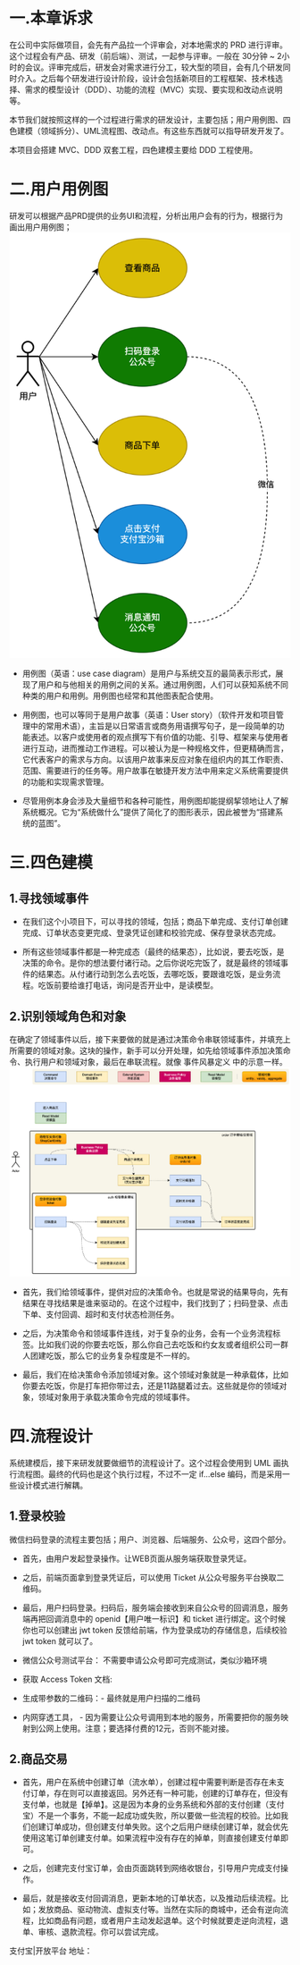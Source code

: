 # 一.本章诉求
在公司中实际做项目，会先有产品拉一个评审会，对本地需求的 PRD 进行评审。这个过程会有产品、研发（前后端）、测试，一起参与评审。一般在 30分钟 ~ 2小时的会议。评审完成后，研发会对需求进行分工，较大型的项目，会有几个研发同时介入。之后每个研发进行设计阶段，设计会包括新项目的工程框架、技术栈选择、需求的模型设计（DDD）、功能的流程（MVC）实现、要实现和改动点说明等。

本节我们就按照这样的一个过程进行需求的研发设计，主要包括；用户用例图、四色建模（领域拆分）、UML流程图、改动点。有这些东西就可以指导研发开发了。

本项目会搭建 MVC、DDD 双套工程，四色建模主要给 DDD 工程使用。

# 二.用户用例图
研发可以根据产品PRD提供的业务UI和流程，分析出用户会有的行为，根据行为画出用户用例图；  
![](https://raw.githubusercontent.com/cyprer/photo/main/obsidian/20250327094935813.png)


- 用例图（英语：use case diagram）是用户与系统交互的最简表示形式，展现了用户和与他相关的用例之间的关系。通过用例图，人们可以获知系统不同种类的用户和用例。用例图也经常和其他图表配合使用。

- 用例图，也可以等同于是用户故事（英语：User story）（软件开发和项目管理中的常用术语），主旨是以日常语言或商务用语撰写句子，是一段简单的功能表述。以客户或使用者的观点撰写下有价值的功能、引导、框架来与使用者进行互动，进而推动工作进程。可以被认为是一种规格文件，但更精确而言，它代表客户的需求与方向。以该用户故事来反应对象在组织内的其工作职责、范围、需要进行的任务等。用户故事在敏捷开发方法中用来定义系统需要提供的功能和实现需求管理。

- 尽管用例本身会涉及大量细节和各种可能性，用例图却能提纲挈领地让人了解系统概况。它为“系统做什么”提供了简化了的图形表示，因此被誉为“搭建系统的蓝图”。
# 三.四色建模
## 1.寻找领域事件

- 在我们这个小项目下，可以寻找的领域，包括；商品下单完成、支付订单创建完成、订单状态变更完成、登录凭证创建和校验完成、保存登录状态完成。

- 所有这些领域事件都是一种完成态（最终的结果态），比如说，要去吃饭，是决策的命令。是你的想法要付诸行动。之后你说吃完饭了，就是最终的领域事件的结果态。从付诸行动到怎么去吃饭，去哪吃饭，要跟谁吃饭，是业务流程。吃饭前要给谁打电话，询问是否开业中，是读模型。
## 2.识别领域角色和对象
在确定了领域事件以后，接下来要做的就是通过决策命令串联领域事件，并填充上所需要的领域对象。这块的操作，新手可以分开处理，如先给领域事件添加决策命令、执行用户和领域对象，最后在串联流程。就像 事件风暴定义 中的示意一样。
![](https://raw.githubusercontent.com/cyprer/photo/main/obsidian/20250327095251078.png)

- 首先，我们给领域事件，提供对应的决策命令。也就是常说的结果导向，先有结果在寻找结果是谁来驱动的。在这个过程中，我们找到了；扫码登录、点击下单、支付回调、超时和支付状态检测任务。

- 之后，为决策命令和领域事件连线，对于复杂的业务，会有一个业务流程标签。比如我们说的你要去吃饭，那么你自己去吃饭和约女友或者组织公司一群人团建吃饭，那么它的业务复杂程度是不一样的。

- 最后，我们在给决策命令添加领域对象。这个领域对象就是一种承载体，比如你要去吃饭，你是打车把你带过去，还是11路腿着过去。这些就是你的领域对象，领域对象用于承载决策命令完成的领域事件。
# 四.流程设计
系统建模后，接下来研发就要做细节的流程设计了。这个过程会使用到 UML 画执行流程图。最终的代码也是这个执行过程，不过不一定 if...else 编码，而是采用一些设计模式进行解耦。
## 1.登录校验
微信扫码登录的流程主要包括；用户、浏览器、后端服务、公众号，这四个部分。

- 首先，由用户发起登录操作。让WEB页面从服务端获取登录凭证。

- 之后，前端页面拿到登录凭证后，可以使用 Ticket 从公众号服务平台换取二维码。

- 最后，用户扫码登录。扫码后，服务端会接收到来自公众号的回调消息，服务端再把回调消息中的 openid【用户唯一标识】和 ticket 进行绑定。这个时候你也可以创建出 jwt token 反馈给前端，作为登录成功的存储信息，后续校验 jwt token 就可以了。

- 微信公众号测试平台：[](https://mp.weixin.qq.com/debug/cgi-bin/sandbox?t=sandbox/login) 不需要申请公众号即可完成测试，类似沙箱环境

- 获取 Access Token 文档:[](https://developers.weixin.qq.com/doc/offiaccount/Basic_Information/Get_access_token.html)

- 生成带参数的二维码：[](https://developers.weixin.qq.com/doc/offiaccount/Account_Management/Generating_a_Parametric_QR_Code.html)- 最终就是用户扫描的二维码

- 内网穿透工具，[](natapp.cn) - 因为需要让公众号调用到本地的服务，所需要把你的服务映射到公网上使用。注意；要选择付费的12元，否则不能对接。
## 2.商品交易

- 首先，用户在系统中创建订单（流水单），创建过程中需要判断是否存在未支付订单，存在则可以直接返回。另外还有一种可能，创建的订单存在，但没有支付单，也就是【掉单】。这是因为本身的业务系统和外部的支付创建（支付宝）不是一个事务，不能一起成功或失败，所以要做一些流程的校验。比如我们创建订单成功，但创建支付单失败。这个之后用户继续创建订单，就会优先使用这笔订单创建支付单。如果流程中没有存在的掉单，则直接创建支付单即可。

- 之后，创建完支付宝订单，会由页面跳转到网络收银台，引导用户完成支付操作。

- 最后，就是接收支付回调消息，更新本地的订单状态，以及推动后续流程。比如；发放商品、驱动物流、虚拟支付等。当然在实际的商城中，还会有逆向流程，比如商品有问题，或者用户主动发起退单。这个时候就要走逆向流程，退单、审核、退款流程。你可以尝试完成。

支付宝|开放平台 地址：[](https://open.alipay.com/develop/manage)